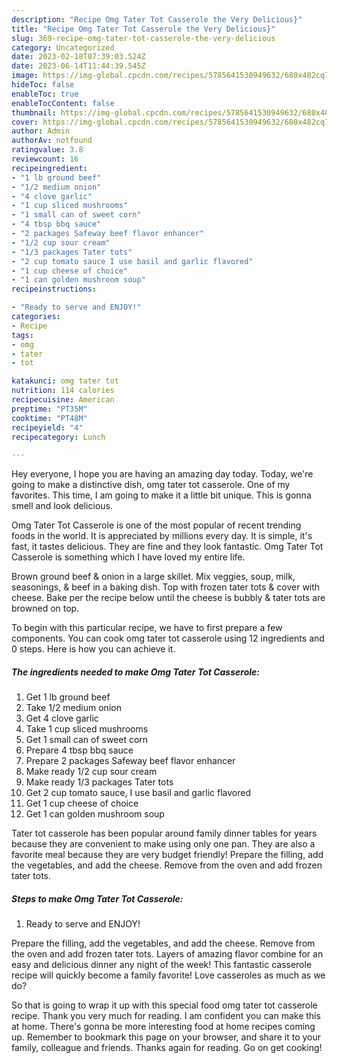 ```yaml
---
description: "Recipe Omg Tater Tot Casserole the Very Delicious}"
title: "Recipe Omg Tater Tot Casserole the Very Delicious}"
slug: 369-recipe-omg-tater-tot-casserole-the-very-delicious
category: Uncategorized
date: 2023-02-18T07:39:03.524Z
date: 2023-06-14T11:44:39.545Z
image: https://img-global.cpcdn.com/recipes/5785641530949632/680x482cq70/omg-tater-tot-casserole-recipe-main-photo.jpg
hideToc: false
enableToc: true
enableTocContent: false
thumbnail: https://img-global.cpcdn.com/recipes/5785641530949632/680x482cq70/omg-tater-tot-casserole-recipe-main-photo.jpg
cover: https://img-global.cpcdn.com/recipes/5785641530949632/680x482cq70/omg-tater-tot-casserole-recipe-main-photo.jpg
author: Admin
authorAv: notfound
ratingvalue: 3.8
reviewcount: 16
recipeingredient:
- "1 lb ground beef"
- "1/2 medium onion"
- "4 clove garlic"
- "1 cup sliced mushrooms"
- "1 small can of sweet corn"
- "4 tbsp bbq sauce"
- "2 packages Safeway beef flavor enhancer"
- "1/2 cup sour cream"
- "1/3 packages Tater tots"
- "2 cup tomato sauce I use basil and garlic flavored"
- "1 cup cheese of choice"
- "1 can golden mushroom soup"
recipeinstructions:

- "Ready to serve and ENJOY!"
categories:
- Recipe
tags:
- omg
- tater
- tot

katakunci: omg tater tot 
nutrition: 114 calories
recipecuisine: American
preptime: "PT35M"
cooktime: "PT48M"
recipeyield: "4"
recipecategory: Lunch

---
```



Hey everyone, I hope you are having an amazing day today. Today, we're going to make a distinctive dish, omg tater tot casserole. One of my favorites. This time, I am going to make it a little bit unique. This is gonna smell and look delicious.

Omg Tater Tot Casserole is one of the most popular of recent trending foods in the world. It is appreciated by millions every day. It is simple, it's fast, it tastes delicious. They are fine and they look fantastic. Omg Tater Tot Casserole is something which I have loved my entire life.

Brown ground beef &amp; onion in a large skillet. Mix veggies, soup, milk, seasonings, &amp; beef in a baking dish. Top with frozen tater tots &amp; cover with cheese. Bake per the recipe below until the cheese is bubbly &amp; tater tots are browned on top.


To begin with this particular recipe, we have to first prepare a few components. You can cook omg tater tot casserole using 12 ingredients and 0 steps. Here is how you can achieve it.

<!--inarticleads1-->

##### The ingredients needed to make Omg Tater Tot Casserole:

1. Get 1 lb ground beef
1. Take 1/2 medium onion
1. Get 4 clove garlic
1. Take 1 cup sliced mushrooms
1. Get 1 small can of sweet corn
1. Prepare 4 tbsp bbq sauce
1. Prepare 2 packages Safeway beef flavor enhancer
1. Make ready 1/2 cup sour cream
1. Make ready 1/3 packages Tater tots
1. Get 2 cup tomato sauce, I use basil and garlic flavored
1. Get 1 cup cheese of choice
1. Get 1 can golden mushroom soup


Tater tot casserole has been popular around family dinner tables for years because they are convenient to make using only one pan. They are also a favorite meal because they are very budget friendly! Prepare the filling, add the vegetables, and add the cheese. Remove from the oven and add frozen tater tots. 

<!--inarticleads2-->

##### Steps to make Omg Tater Tot Casserole:


1. Ready to serve and ENJOY!

Prepare the filling, add the vegetables, and add the cheese. Remove from the oven and add frozen tater tots. Layers of amazing flavor combine for an easy and delicious dinner any night of the week! This fantastic casserole recipe will quickly become a family favorite! Love casseroles as much as we do? 

So that is going to wrap it up with this special food omg tater tot casserole recipe. Thank you very much for reading. I am confident you can make this at home. There's gonna be more interesting food at home recipes coming up. Remember to bookmark this page on your browser, and share it to your family, colleague and friends. Thanks again for reading. Go on get cooking!
